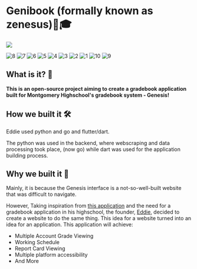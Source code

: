 # Genibook (formally known as zenesus)🏫🎓
![](https://github.com/Zenesus/.github/blob/main/Zenesus-logos/Zenesus.png)

![8](https://github.com/Zenesus/.github/assets/91804938/2689f50d-5ebb-41b1-8c1b-273a3c31c24b)
![7](https://github.com/Zenesus/.github/assets/91804938/75ac0858-36d3-4b54-a169-0535d04ae470)
![6](https://github.com/Zenesus/.github/assets/91804938/cf0adb12-899e-42f6-a72b-ae4eb357fbf4)
![5](https://github.com/Zenesus/.github/assets/91804938/fd2718a3-7fa1-4702-962d-041f51dc1fc9)
![4](https://github.com/Zenesus/.github/assets/91804938/02f5d362-4fea-401f-93ba-05526c826a0c)
![3](https://github.com/Zenesus/.github/assets/91804938/dc8b975d-345f-4504-a6a9-9f249a8071ad)
![2](https://github.com/Zenesus/.github/assets/91804938/beb6bb57-75d7-4d99-8958-4898fadb763e)
![1](https://github.com/Zenesus/.github/assets/91804938/e812dd13-3d39-4e45-9f8f-7bf35bc20205)
![10](https://github.com/Zenesus/.github/assets/91804938/1174dabb-51bf-4962-afce-3a43b4ca6e80)
![9](https://github.com/Zenesus/.github/assets/91804938/42ced2e1-57a5-439d-b557-9f40a304d074)

##  What is it? 🤔

**This is an open-source project aiming to create a gradebook application built for Montgomery Highschool's gradebook system - Genesis!**

## How we built it 🛠

Eddie used python and go and flutter/dart.

The python was used in the backend, where webscraping and data processing took place, (now go)
while dart was used for the application building process.

## Why we built it 💭
Mainly, it is because the Genesis interface is a not-so-well-built website that was difficult to navigate.


However, Taking inspiration from [this application](https://github.com/gradebook-app) and the need for a gradebook application in his highschool,
the founder, [Eddie](https://github.com/EDED2314/), decided to create a website to do the same thing. 
This idea for a website turned into an idea for an application.
This application will achieve:
- Multiple Account Grade Viewing
- Working Schedule
- Report Card Viewing
- Multiple platform accessibility
- And More


